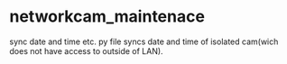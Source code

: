 # networkcam_maintenace
sync date and time etc.
py file syncs date and time of isolated cam(wich does not have access to outside of LAN).
